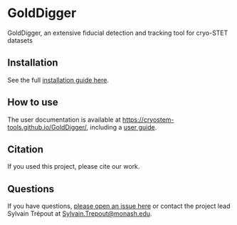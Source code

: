# GoldDigger

GoldDigger, an extensive fiducial detection and tracking tool for cryo-STET datasets

## Installation

See the full [installation guide here](install.md).

## How to use

The user documentation is available at https://cryostem-tools.github.io/GoldDigger/, including a [user guide](user_guide.md).

## Citation

If you used this project, please cite our work.

## Questions

If you have questions, [please open an issue here](https://github.com/CryoSTEM-tools/GoldDigger/issues) or contact the project lead Sylvain Trépout at Sylvain.Trepout@monash.edu.
